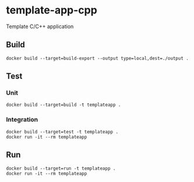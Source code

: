 # template-app-cpp
Template C/C++ application

## Build
```
docker build --target=build-export --output type=local,dest=./output .
```

## Test

### Unit
```
docker build --target=build -t templateapp .
```

### Integration
```
docker build --target=test -t templateapp .
docker run -it --rm templateapp
```

## Run
```
docker build --target=run -t templateapp .
docker run -it --rm templateapp
```

